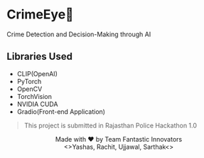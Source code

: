 # CrimeEye🤖
Crime Detection and Decision-Making through AI

## Libraries Used
* CLIP(OpenAI)
* PyTorch
* OpenCV
* TorchVision
* NVIDIA CUDA
* Gradio(Front-end Application)

> This project is submitted in Rajasthan Police Hackathon 1.0

<div align="center">
Made with ❤️ by Team Fantastic Innovators<br>
<>Yashas, Rachit, Ujjawal, Sarthak<>
</div>
